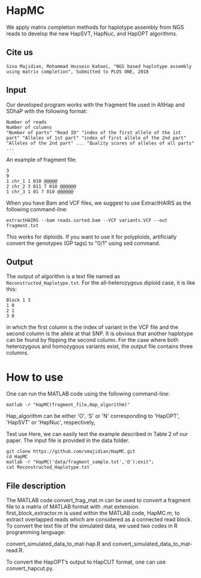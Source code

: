 # HapMC


We apply matrix completion methods for haplotype assembly from NGS reads to develop the new HapSVT, HapNuc, and HapOPT algorithms.

## Cite us
```
Sina Majidian, Mohammad Hossein Kahaei, "NGS based haplotype assembly using matrix completion", Submitted to PLOS ONE, 2018
```

## Input
Our developed program works with the fragment file used in AltHap and SDhaP with the following format:
```
Number of reads
Number of columns 
"Number of parts" "Read ID" "index of the first allele of the 1st part" "Alleles of 1st part" "index of first allele of the 2nd part" "Alleles of the 2nd part" ... "Quality scores of alleles of all parts" 
...
```
An example of fragment file:
```
3
9
1 chr_1 1 010 @@@@@
2 chr_2 3 011 7 010 @@@@@@ 
1 chr_3 1 01 7 010 @@@@@@ 
```
When you have Bam and VCF files, we suggest to use ExtractHAIRS as the following command-line:
```
extractHAIRS --bam reads.sorted.bam --VCF variants.VCF --out fragment.txt
```
This works for diploids. If you want to use it for polyploids, artificially convert the genotypes (GP tags) to "0/1" using sed command.


## Output
The output of algorithm is a text file named as `Reconstructed_Haplotype.txt`. For the all-heterozygous diploid case, it is like this:

```
Block 1 3 
1 0
2 1
3 0
```

in which the first column is the index of variant in the VCF file and the second column is the allele at that SNP. It is obvious that another haplotype can be found by flipping the second column. For the case where both heterozygous and homozygous variants exist, the output file contains three columns.

# How to use
One can run the MATLAB code using the following command-line:
```
matlab -r "HapMC(fragment_file,Hap_algorithm)"
```
Hap_algorithm can be either 'O', 'S' or 'N' corresponding to 'HapOPT', 'HapSVT' or 'HapNuc', respectively,

Test use
Here, we can easily test the example described in Table 2 of our paper. The input file is provided in the data folder.
```
git clone https://github.com/smajidian/HapMC.git
cd HapMC
matlab -r "HapMC('data/fragment_sample.txt','O');exit";
cat Reconstructed_Haplotype.txt
```
## File description
The MATLAB code convert_frag_mat.m can be used to convert a fragment file to a matrix of MATLAB format with .mat extension. first_block_extractor.m is used within the MATLAB code, HapMC.m, to extract overlapped reads which are considered as a connected read block. To convert the text file of the simulated data, we used two codes in R programming language:

convert_simulated_data_to_mat-hap.R and convert_simulated_data_to_mat-read.R. 

To convert the HapOPT’s output to HapCUT format, one can use convert_hapcut.py.

